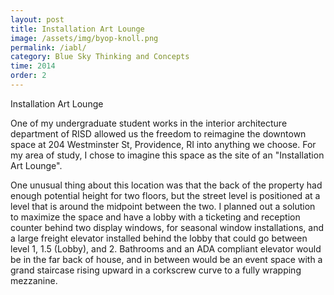 ```yaml
---
layout: post
title: Installation Art Lounge
image: /assets/img/byop-knoll.png
permalink: /iabl/
category: Blue Sky Thinking and Concepts
time: 2014
order: 2
---
```


Installation Art Lounge 

One of my undergraduate student works in the interior architecture department of RISD allowed us the freedom to reimagine the downtown space at 204 Westminster St, Providence, RI into anything we choose. For my area of study, I chose to imagine this space as the site of an "Installation Art Lounge". 

One unusual thing about this location was that the back of the property had enough potential height for two floors, but the street level is positioned at a level that is around the midpoint between the two. I planned out a solution to maximize the space and have a lobby with a ticketing and reception counter behind two display windows, for seasonal window installations, and a large freight elevator installed behind the lobby that could go between level 1, 1.5 (Lobby), and 2. Bathrooms and an ADA compliant elevator would be in the far back of house, and in between would be an event space with a grand staircase rising upward in a corkscrew curve to a fully wrapping mezzanine.